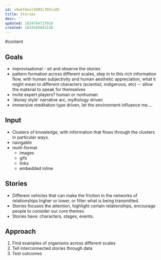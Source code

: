 ```yaml
---
id: s9wkf6eel5bM3s7DSlu85
title: Stories
desc: ''
updated: 1634784727018
created: 1634169842138
---
```

#content

## Goals
- improvisational - sit and observe the stories
- pattern formation across different scales, step in to this rich information flow, with human subjectivity and human aesthetic appreciation, what it might mean to different characters (scientist, indigenous, etc) -- allow the material to speak for themselves
- invite expert players? human or nonhuman
- 'disney style' narrative arc, mythology driven
- immersive meditation type driven, let the environment influence me....
## Input 

- Clusters of knowledge, with information that flows through the clusters in particular ways.
- navigable
- multi-format
  - images
  - gifs
  - links
  - embedded inline
## Stories

- Different vehicles that can make the friction in the networks of relationships higher or lower, or filter what is being transmitted. 
- Stories focuses the attention, highlight certain relationships, encourage people to consider our core themes
- Stories have: characters, stages, events.

## Approach

1. Find examples of organisms across different scales 
2. Tell interconnected stories through data 
3. Test outcomes 
